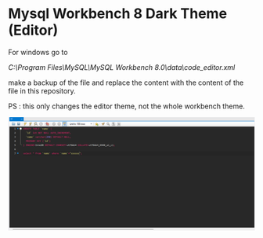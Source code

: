 # Mysql Workbench 8 Dark Theme (Editor)

For windows go to 

_C:\Program Files\MySQL\MySQL Workbench 8.0\data\code_editor.xml_

make a backup of the file and replace the content with the content of the file in this repository.

PS : this only changes the editor theme, not the whole workbench theme.

![like this](example.png)
